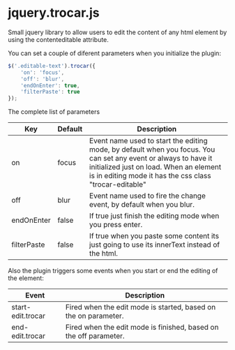 jquery.trocar.js
=========

Small jquery library to allow users to edit the content of any html element by using the contenteditable attribute.

You can set a couple of diferent parameters when you initialize the plugin:

```javascript
$('.editable-text').trocar({
	'on': 'focus',
	'off': 'blur',
	'endOnEnter': true,
	'filterPaste': true
});
```

The complete list of parameters

Key | Default | Description
--- | --- | ---
on | focus | Event name used to start the editing mode, by default when you focus. You can set any event or always to have it initialized just on load. When an element is in editing mode it has the css class "trocar-editable"
off | blur | Event name used to fire the change event, by default when you blur.
endOnEnter | false | If true just finish the editing mode when you press enter.
filterPaste | false | If true when you paste some content its just going to use its innerText instead of the html.


Also the plugin triggers some events when you start or end the editing of the element:

Event | Description
--- | ---
start-edit.trocar | Fired when the edit mode is started, based on the on parameter.
end-edit.trocar | Fired when the edit mode is finished, based on the off parameter.


